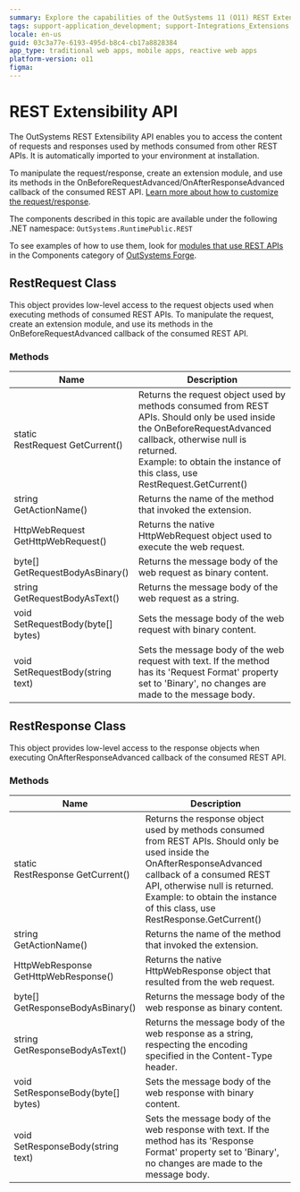 ```yaml
---
summary: Explore the capabilities of the OutSystems 11 (O11) REST Extensibility API for manipulating REST API requests and responses.
tags: support-application_development; support-Integrations_Extensions
locale: en-us
guid: 03c3a77e-6193-495d-b8c4-cb17a8828384
app_type: traditional web apps, mobile apps, reactive web apps
platform-version: o11
figma:
---
```


# REST Extensibility API

The OutSystems REST Extensibility API enables you to access the content of requests and responses used by methods consumed from other REST APIs. It is automatically imported to your environment at installation.

To manipulate the request/response, create an extension module, and use its methods in the OnBeforeRequestAdvanced/OnAfterResponseAdvanced callback of the consumed REST API. [Learn more about how to customize the request/response](<../../integration-with-systems/rest/consume-rest-apis/advanced-customizations.md>).

The components described in this topic are available under the following .NET namespace: `OutSystems.RuntimePublic.REST`

To see examples of how to use them, look for [modules that use REST APIs](https://www.outsystems.com/forge/list?q=REST%20API&t=&o=&tr=False&oss=False&c=&a=&v=11&hd=False&tn=&scat=forge) in the Components category of [OutSystems Forge](<https://www.outsystems.com/forge/>).

## RestRequest Class

This object provides low-level access to the request objects used when executing methods of consumed REST APIs. To manipulate the request, create an extension module, and use its methods in the OnBeforeRequestAdvanced callback of the consumed REST API.

### Methods

Name | Description
---|---
static <br/>RestRequest GetCurrent() | Returns the request object used by methods consumed from REST APIs. Should only be used inside the OnBeforeRequestAdvanced callback, otherwise null is returned. <br/>Example: to obtain the instance of this class, use RestRequest.GetCurrent()
string <br/>GetActionName() | Returns the name of the method that invoked the extension.
HttpWebRequest <br/>GetHttpWebRequest() | Returns the native HttpWebRequest object used to execute the web request.
byte[] <br/>GetRequestBodyAsBinary() | Returns the message body of the web request as binary content.
string <br/>GetRequestBodyAsText() | Returns the message body of the web request as a string.
void <br/>SetRequestBody(byte[] bytes) | Sets the message body of the web request with binary content.
void <br/>SetRequestBody(string text) | Sets the message body of the web request with text. If the method has its 'Request Format' property set to 'Binary', no changes are made to the message body.

## RestResponse Class

This object provides low-level access to the response objects when executing OnAfterResponseAdvanced callback of the consumed REST API.

### Methods

Name | Description
---|---
static <br/>RestResponse GetCurrent() | Returns the response object used by methods consumed from REST APIs. Should only be used inside the OnAfterResponseAdvanced callback of a consumed REST API, otherwise null is returned. <br/>Example: to obtain the instance of this class, use RestResponse.GetCurrent()
string <br/>GetActionName() | Returns the name of the method that invoked the extension.
HttpWebResponse <br/>GetHttpWebResponse() | Returns the native HttpWebResponse object that resulted from the web request.
byte[] <br/>GetResponseBodyAsBinary() | Returns the message body of the web response as binary content.
string <br/>GetResponseBodyAsText() | Returns the message body of the web response as a string, respecting the encoding specified in the Content-Type header.
void <br/>SetResponseBody(byte[] bytes) | Sets the message body of the web response with binary content.
void <br/>SetResponseBody(string text) | Sets the message body of the web response with text. If the method has its 'Response Format' property set to 'Binary', no changes are made to the message body.
